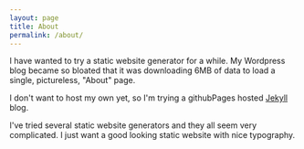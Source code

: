```yaml
---
layout: page
title: About
permalink: /about/
---
```


I have wanted to try a static website generator for a while. My Wordpress blog became so bloated that it was downloading 6MB of data to load a single, pictureless, "About" page.

I don't want to host my own yet, so I'm trying a githubPages hosted [Jekyll](https://github.com/jekyll/jekyll) blog.

I've tried several static website generators and they all seem very complicated. I just want a good looking static website with nice typography.
